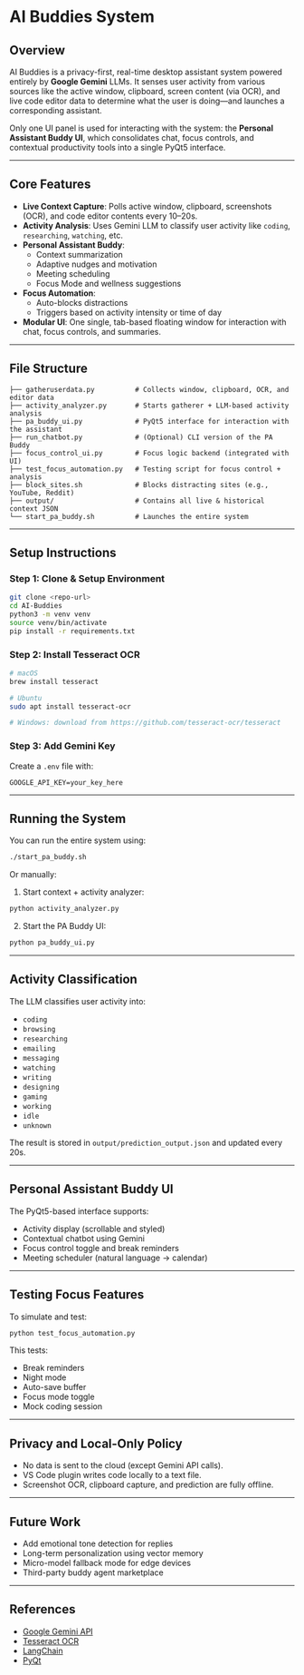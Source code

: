 #  AI Buddies System

##  Overview

AI Buddies is a privacy-first, real-time desktop assistant system powered entirely by **Google Gemini** LLMs. It senses user activity from various sources like the active window, clipboard, screen content (via OCR), and live code editor data to determine what the user is doing—and launches a corresponding assistant.

Only one UI panel is used for interacting with the system: the **Personal Assistant Buddy UI**, which consolidates chat, focus controls, and contextual productivity tools into a single PyQt5 interface.

---

##  Core Features

- **Live Context Capture**: Polls active window, clipboard, screenshots (OCR), and code editor contents every 10–20s.
- **Activity Analysis**: Uses Gemini LLM to classify user activity like `coding`, `researching`, `watching`, etc.
- **Personal Assistant Buddy**:
  - Context summarization
  - Adaptive nudges and motivation
  - Meeting scheduling
  - Focus Mode and wellness suggestions
- **Focus Automation**:
  - Auto-blocks distractions
  - Triggers based on activity intensity or time of day
- **Modular UI**: One single, tab-based floating window for interaction with chat, focus controls, and summaries.

---

##  File Structure

```
├── gatheruserdata.py          # Collects window, clipboard, OCR, and editor data
├── activity_analyzer.py       # Starts gatherer + LLM-based activity analysis
├── pa_buddy_ui.py             # PyQt5 interface for interaction with the assistant
├── run_chatbot.py             # (Optional) CLI version of the PA Buddy
├── focus_control_ui.py        # Focus logic backend (integrated with UI)
├── test_focus_automation.py   # Testing script for focus control + analysis
├── block_sites.sh             # Blocks distracting sites (e.g., YouTube, Reddit)
├── output/                    # Contains all live & historical context JSON
└── start_pa_buddy.sh          # Launches the entire system
```

---

##  Setup Instructions

### Step 1: Clone & Setup Environment
```bash
git clone <repo-url>
cd AI-Buddies
python3 -m venv venv
source venv/bin/activate
pip install -r requirements.txt
```

### Step 2: Install Tesseract OCR
```bash
# macOS
brew install tesseract

# Ubuntu
sudo apt install tesseract-ocr

# Windows: download from https://github.com/tesseract-ocr/tesseract
```

### Step 3: Add Gemini Key
Create a `.env` file with:
```
GOOGLE_API_KEY=your_key_here
```

---

##  Running the System

You can run the entire system using:
```bash
./start_pa_buddy.sh
```

Or manually:

1. Start context + activity analyzer:
```bash
python activity_analyzer.py
```

2. Start the PA Buddy UI:
```bash
python pa_buddy_ui.py
```

---

##  Activity Classification

The LLM classifies user activity into:
- `coding`
- `browsing`
- `researching`
- `emailing`
- `messaging`
- `watching`
- `writing`
- `designing`
- `gaming`
- `working`
- `idle`
- `unknown`

The result is stored in `output/prediction_output.json` and updated every 20s.

---

##  Personal Assistant Buddy UI

The PyQt5-based interface supports:
- Activity display (scrollable and styled)
- Contextual chatbot using Gemini
- Focus control toggle and break reminders
- Meeting scheduler (natural language → calendar)

---

##  Testing Focus Features

To simulate and test:
```bash
python test_focus_automation.py
```

This tests:
- Break reminders
- Night mode
- Auto-save buffer
- Focus mode toggle
- Mock coding session

---

##  Privacy and Local-Only Policy

- No data is sent to the cloud (except Gemini API calls).
- VS Code plugin writes code locally to a text file.
- Screenshot OCR, clipboard capture, and prediction are fully offline.

---

##  Future Work

- Add emotional tone detection for replies
- Long-term personalization using vector memory
- Micro-model fallback mode for edge devices
- Third-party buddy agent marketplace

---

##  References

- [Google Gemini API](https://ai.google.dev/gemini-api/docs)
- [Tesseract OCR](https://tesseract-ocr.github.io/tessdoc/)
- [LangChain](https://python.langchain.com/)
- [PyQt](https://riverbankcomputing.com/software/pyqt/)

